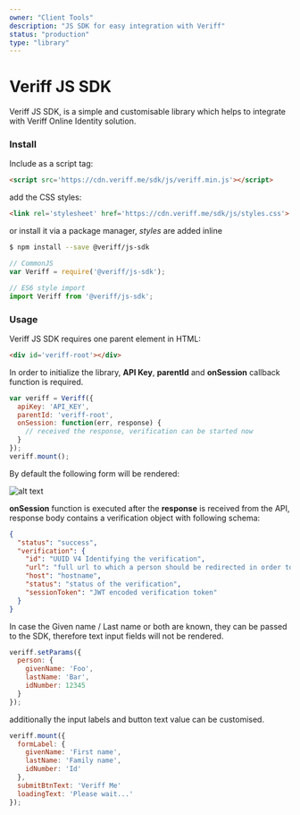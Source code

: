 ```yaml
---
owner: "Client Tools"
description: "JS SDK for easy integration with Veriff"
status: "production"
type: "library"
---
```


# Veriff JS SDK
Veriff JS SDK, is a simple and customisable library which helps to integrate with Veriff Online Identity solution.

### Install
Include as a script tag:

```html
<script src='https://cdn.veriff.me/sdk/js/veriff.min.js'></script>
```

add the CSS styles:

```html
<link rel='stylesheet' href='https://cdn.veriff.me/sdk/js/styles.css'>
```

or install it via a package manager, *styles* are added inline

```bash
$ npm install --save @veriff/js-sdk
```

```javascript
// CommonJS
var Veriff = require('@veriff/js-sdk');

// ES6 style import
import Veriff from '@veriff/js-sdk';
```

### Usage

Veriff JS SDK requires one parent element in HTML:

```html
<div id='veriff-root'></div>
```
In order to initialize the library, **API Key**, **parentId** and **onSession** callback function is required.

```Javascript
var veriff = Veriff({
  apiKey: 'API_KEY',
  parentId: 'veriff-root',
  onSession: function(err, response) {
    // received the response, verification can be started now
  }
});
veriff.mount();
```
By default the following form will be rendered:

![alt text](https://cdn.veriff.me/assets/veriff-js-sdk.png "Veriff JS SDK")

**onSession** function is executed after the **response** is received from the API, response body contains a
verification object with following schema:

```json
{
  "status": "success",
  "verification": {
    "id": "UUID V4 Identifying the verification",
    "url": "full url to which a person should be redirected in order to proceed with verification flow",
    "host": "hostname",
    "status": "status of the verification",
    "sessionToken": "JWT encoded verification token"
  }
}
```

In case the Given name / Last name or both are known, they can be passed to the SDK, therefore text input fields will not be rendered.

```Javascript
veriff.setParams({
  person: {
    givenName: 'Foo',
    lastName: 'Bar',
    idNumber: 12345
  }
});
```

additionally the input labels and button text value can be customised.

```Javascript
veriff.mount({
  formLabel: {
    givenName: 'First name',
    lastName: 'Family name',
    idNumber: 'Id'
  },
  submitBtnText: 'Veriff Me'
  loadingText: 'Please wait...'
});
```
